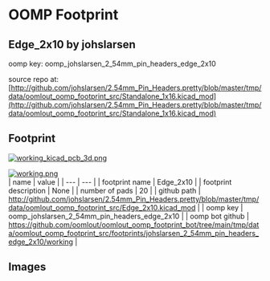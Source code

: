 # OOMP Footprint  
## Edge_2x10  by johslarsen  
  
oomp key: oomp_johslarsen_2_54mm_pin_headers_edge_2x10  
  
source repo at: [http://github.com/johslarsen/2.54mm_Pin_Headers.pretty/blob/master/tmp/data/oomlout_oomp_footprint_src/Standalone_1x16.kicad_mod](http://github.com/johslarsen/2.54mm_Pin_Headers.pretty/blob/master/tmp/data/oomlout_oomp_footprint_src/Standalone_1x16.kicad_mod)  
## Footprint  
  
[![working_kicad_pcb_3d.png](working_kicad_pcb_3d_600.png)](working_kicad_pcb_3d.png)  
  
[![working.png](working_600.png)](working.png)  
| name | value | 
| --- | --- | 
| footprint name | Edge_2x10 | 
| footprint description | None | 
| number of pads | 20 | 
| github path | http://github.com/johslarsen/2.54mm_Pin_Headers.pretty/blob/master/tmp/data/oomlout_oomp_footprint_src/Edge_2x10.kicad_mod | 
| oomp key | oomp_johslarsen_2_54mm_pin_headers_edge_2x10 | 
| oomp bot github | https://github.com/oomlout/oomlout_oomp_footprint_bot/tree/main/tmp/data/oomlout_oomp_footprint_src/footprints/johslarsen_2_54mm_pin_headers_edge_2x10/working | 
## Images  

